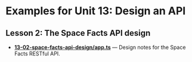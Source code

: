 # Examples for Unit 13: Design an API

## Lesson 2: The Space Facts API design

- **[13-02-space-facts-api-design/app.ts](13-02-space-facts-api-design/app.ts)** — Design notes for the Space Facts RESTful API.
